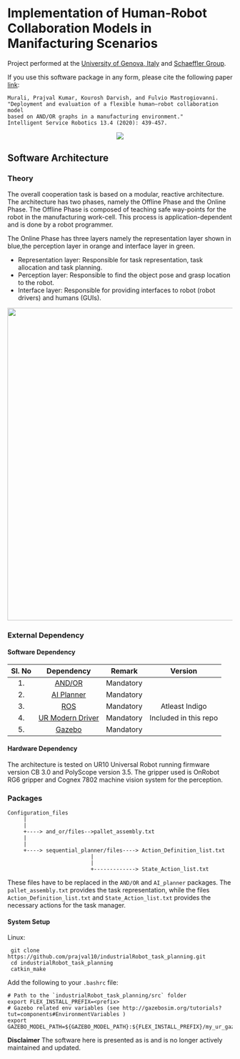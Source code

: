 # Implementation of Human-Robot Collaboration Models in Manifacturing Scenarios

Project performed at the [University of Genova, Italy](https://unige.it/) and [Schaeffler Group](https://www.schaeffler.com/content.schaeffler.com/en/index.jsp).

If you use this software package in any form, please cite the following paper [link](https://link.springer.com/article/10.1007/s11370-020-00332-9): 
```
Murali, Prajval Kumar, Kourosh Darvish, and Fulvio Mastrogiovanni. 
"Deployment and evaluation of a flexible human–robot collaboration model 
based on AND/OR graphs in a manufacturing environment." 
Intelligent Service Robotics 13.4 (2020): 439-457.
```

<p align="center">
  <img src="https://user-images.githubusercontent.com/22452731/62788941-38c26400-bac8-11e9-8e76-ef5eb51a4cb7.gif" />
</p>

## Software Architecture
### Theory
The overall cooperation task is based on a modular, reactive architecture. The  architecture  has  two  phases,  namely  the Offline  Phase and  the Online  Phase.  The Offline  Phase is  composed  of teaching  safe  way-points  for  the  robot  in  the  manufacturing work-cell.   This   process   is   application-dependent   and   is done  by  a  robot  programmer.

The Online Phase has three layers namely the representation layer shown in blue,the perception layer in orange and interface layer in green. 
- Representation layer: Responsible for task representation, task allocation and task planning. 
- Perception layer: Responsible to find the object pose and grasp location to the robot.
- Interface layer: Responsible for providing interfaces to robot (robot drivers) and humans (GUIs).

<p align="center">
  <img src="https://user-images.githubusercontent.com/22452731/62839986-78897700-bc93-11e9-8ddd-9ad00ae4ad15.png" width="600" height="700" />
</p>

### External Dependency

#### Software Dependency

| Sl. No | Dependency |   Remark  |     Version    |
|:------:|:----------:|:---------:|:--------------:|
|   1.   |   [AND/OR](https://github.com/kouroshD/ANDOR)   | Mandatory |                |
|   2.   | [AI Planner](https://github.com/kouroshD/AI_Planner) | Mandatory |                |
|   3.   |     [ROS](https://www.ros.org/)    | Mandatory | Atleast Indigo |
|   4.   |     [UR Modern Driver](https://github.com/ros-industrial/ur_modern_driver)    | Mandatory | Included in this repo |
|   5.   |     [Gazebo](http://gazebosim.org/)    | Mandatory |  |

#### Hardware Dependency
The architecture is tested on UR10 Universal Robot running firmware version CB 3.0 and PolyScope version 3.5. The gripper used is OnRobot RG6 gripper and Cognex 7802 machine vision system for the perception.

### Packages
```
Configuration_files
     |
     |
     +----> and_or/files-->pallet_assembly.txt
     |
     |
     +----> sequential_planner/files----> Action_Definition_list.txt
                          |
                          |
                          +-------------> State_Action_list.txt
```
These files have to be replaced in the `AND/OR` and `AI_planner` packages. The `pallet_assembly.txt` provides the task representation, while the files `Action_Definition_list.txt` and `State_Action_list.txt` provides the necessary actions for the task manager.


#### System Setup
Linux:
```
 git clone https://github.com/prajval10/industrialRobot_task_planning.git
 cd industrialRobot_task_planning
 catkin_make
```

Add the following to your `.bashrc` file:

```
# Path to the `industrialRobot_task_planning/src` folder
export FLEX_INSTALL_PREFIX=<prefix>
# Gazebo related env variables (see http://gazebosim.org/tutorials?tut=components#EnvironmentVariables )
export GAZEBO_MODEL_PATH=${GAZEBO_MODEL_PATH}:${FLEX_INSTALL_PREFIX}/my_ur_gazebo/models
```

**Disclaimer** The software here is presented as is and is no longer actively maintained and updated. 
 




